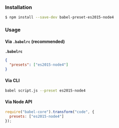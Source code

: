 ### Installation

```sh
$ npm install --save-dev babel-preset-es2015-node4
```

### Usage

#### Via `.babelrc` (recommended)

**`.babelrc`**

```json
{
  "presets": ["es2015-node4"]
}
```

#### Via CLI

```sh
babel script.js --preset es2015-node4
```

#### Via Node API

```js
require("babel-core").transform("code", {
  presets: ["es2015-node4"]
});
```
